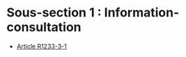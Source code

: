 # Sous-section 1 : Information-consultation&#13;
&#13;


* [Article R1233-3-1](./LEGIARTI000027630884.md)
